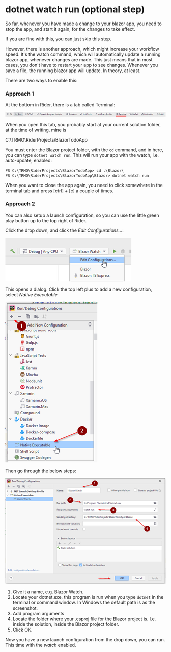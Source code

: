 # dotnet watch run (optional step)
So far, whenever you have made a change to your blazor app, you need to stop the app, and start it again, for the changes to take effect.

If you are fine with this, you can just skip this step.

However, there is another approach, which might increase your workflow speed. It's the watch command, which will automatically update a running blazor app, whenever changes are made.
This just means that in most cases, you don't have to restart your app to see changes. Whenever you save a file, the running blazor app will update. In theory, at least.

There are two ways to enable this:

### Approach 1
At the bottom in Rider, there is a tab called Terminal:

![img.png](Resources/TerminalTab.png)

When you open this tab, you probably start at your current solution folder, at the time of writing, mine is

C:\TRMO\RiderProjects\BlazorTodoApp

You must enter the Blazor project folder, with the `cd` command, and in here, you can type `dotnet watch run`. This will run your app with the watch, i.e. auto-update, enabled:

```
PS C:\TRMO\RiderProjects\BlazorTodoApp> cd .\Blazor\
PS C:\TRMO\RiderProjects\BlazorTodoApp\Blazor> dotnet watch run
```

When you want to close the app again, you need to click somewhere in the terminal tab and press [ctrl] + [c] a couple of times.

### Approach 2
You can also setup a launch configuration, so you can use the little green play button up to the top right of Rider. 

Click the drop down, and click the *Edit Configurations...*:

![img.png](Resources/EditConfigurations.png)

This opens a dialog. Click the top left plus to add a new configuration, select *Native Executable*

![img.png](Resources/NativeExecutable.png)

Then go through the below steps:

![img.png](Resources/FinalLaunchConfig.png)

1) Give it a name, e.g. Blazor Watch.
2) Locate your dotnet.exe, this program is run when you type `dotnet` in the terminal or command window. In Windows the default path is as the screenshot.
3) Add program arguments
4) Locate the folder where your .csproj file for the Blazor project is. I.e. inside the solution, inside the Blazor project folder.
5) Click OK.

Now you have a new launch configuration from the drop down, you can run. This time with the *watch* enabled.